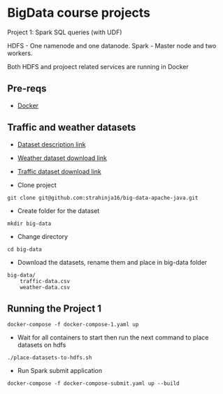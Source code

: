 # BigData course projects
Project 1: Spark SQL queries (with UDF)

HDFS - One namenode and one datanode.
Spark - Master node and two workers.

Both HDFS and projoect related services are running in Docker

## Pre-reqs

- [Docker](https://docs.docker.com/engine/install/ubuntu/)

## Traffic and weather datasets

- [Dataset description link](https://smoosavi.org/datasets/lstw/)
- [Weather dataset download link](https://osu.app.box.com/v/weather-events-dec19)
- [Traffic dataset download link](https://osu.app.box.com/v/traffic-events-dec19)


- Clone project
```
git clone git@github.com:strahinja16/big-data-apache-java.git
```
- Create folder for the dataset
```
mkdir big-data
```
- Change directory
```
cd big-data
```
- Download the datasets, rename them and place in big-data folder
```
big-data/
    traffic-data.csv
    weather-data.csv
```

## Running the Project 1

```
docker-compose -f docker-compose-1.yaml up
```

- Wait for all containers to start then run the next command to place datasets on hdfs

```
./place-datasets-to-hdfs.sh
```

- Run Spark submit application

```
docker-compose -f docker-compose-submit.yaml up --build
```
